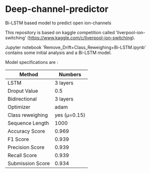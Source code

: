 # Deep-channel-predictor
Bi-LSTM based model to predict open ion-channels 

This repository is based on kaggle competition called 'liverpool-ion-switching' (https://www.kaggle.com/c/liverpool-ion-switching).

Jupyter notebook 'Remove_Drift+Class_Reweighing+Bi-LSTM.ipynb' contains some initial analysis and a Bi-LSTM model.

Model specifications are : 

|     Method    |   Numbers
| ------------- | ------------- |
|       LSTM    | 3  layers |
| Droput Value  | 0.5       |
| Bidirectional | 3 layers  |
| Optimizer     | adam    |
| Class reweighing | yes (μ=0.15)    |
| Sequence Length | 1000 |
|Accuracy Score | 0.969 |
|F1 Score  |    0.939|
|Precision Score | 0.939|
|Recall Score | 0.939|
| Submission Score | 0.934|
